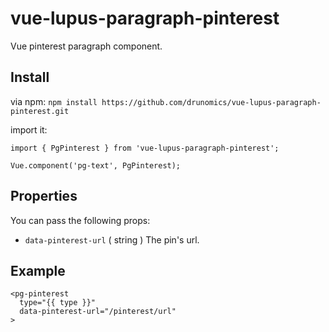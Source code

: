 # vue-lupus-paragraph-pinterest
Vue pinterest paragraph component.



## Install

via npm:
`npm install https://github.com/drunomics/vue-lupus-paragraph-pinterest.git`


import it:

```
import { PgPinterest } from 'vue-lupus-paragraph-pinterest';

Vue.component('pg-text', PgPinterest);
```


## Properties
You can pass the following props:

- `data-pinterest-url` ( string )
  The pin's url.

## Example
```
<pg-pinterest
  type="{{ type }}"
  data-pinterest-url="/pinterest/url"
>
```